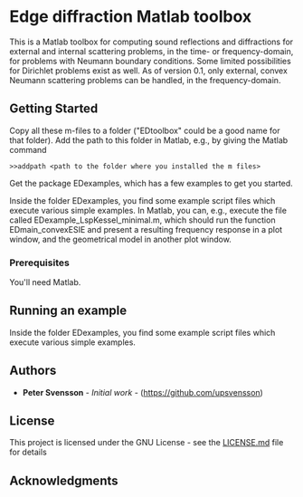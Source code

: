 # Edge diffraction Matlab toolbox

This is a Matlab toolbox for computing sound reflections and diffractions for external and internal scattering problems, in the time- or frequency-domain, for problems with Neumann boundary conditions. Some limited possibilities for Dirichlet problems exist as well. 
As of version 0.1, only external, convex Neumann scattering problems can be handled, in the frequency-domain.

## Getting Started

Copy all these m-files to a folder ("EDtoolbox" could be a good name for that folder). Add the path to this folder in Matlab, e.g., by giving the Matlab command

```
>>addpath <path to the folder where you installed the m files>
```
Get the package EDexamples, which has a few examples to get you started.

Inside the folder EDexamples, you find some example script files which execute various simple examples. In Matlab, you can, e.g., execute the file called EDexample_LspKessel_minimal.m, which should run the function EDmain_convexESIE and present a resulting frequency response in a plot window, and the geometrical model in another plot window.

### Prerequisites

You'll need Matlab.


## Running an example

Inside the folder EDexamples, you find some example script files which execute various simple examples.

## Authors

* **Peter Svensson** - *Initial work* - (https://github.com/upsvensson)


## License

This project is licensed under the GNU License - see the [LICENSE.md](LICENSE.md) file for details

## Acknowledgments




